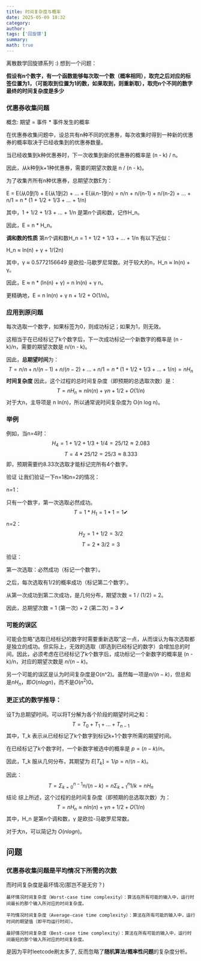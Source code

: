 ```yaml
---
title: 时间复杂度与概率 
date: 2025-05-09 18:32
category: 
author: 
tags: ['回旋镖']
summary: 
math: true
---
```


离散数学回旋镖系列 :) 想到一个问题：

**假设有n个数字，有一个函数能够每次取一个数（概率相同），取完之后对应的标签位置为1，（可能取到位置为1的数，如果取到，则重新取），取完n个不同的数字最终的时间复杂度是多少**


### 优惠券收集问题

概念: 期望 = 事件 * 事件发生的概率

在优惠券收集问题中，设总共有n种不同的优惠券，每次收集时得到一种新的优惠券的概率取决于已经收集到的优惠券数量。

当已经收集到k种优惠券时，下一次收集到新的优惠券的概率是 (n - k) / n。

因此，从k种到k+1种优惠券，需要的期望次数是 n / (n - k)。

为了收集齐所有n种优惠券，总期望次数E为：

E = E(从0到1) + E(从1到2) + ... + E(从n-1到n)
= n/n + n/(n-1) + n/(n-2) + ... + n/1
= n * (1 + 1/2 + 1/3 + ... + 1/n)

其中，1 + 1/2 + 1/3 + ... + 1/n 是第n个调和数，记作H_n。

因此，E = n * H_n。

**调和数的性质**
第n个调和数H_n = 1 + 1/2 + 1/3 + ... + 1/n 有以下近似：

H_n ≈ ln(n) + γ + 1/(2n)

其中，γ ≈ 0.5772156649 是欧拉-马歇罗尼常数。对于较大的n，H_n ≈ ln(n) + γ。

因此，E ≈ n * (ln(n) + γ) = n ln(n) + γ n。

更精确地，E = n ln(n) + γ n + 1/2 + O(1/n)。

### 应用到原问题

每次选取一个数字，如果标签为0，则成功标记；如果为1，则无效。

这相当于在已经标记了k个数字后，下一次成功标记一个新数字的概率是 (n - k)/n，需要的期望次数是 n/(n - k)。

因此，**总期望时间**为：
$$
T = n/n + n/(n-1) + n/(n-2) + ... + n/1
= n * (1 + 1/2 + 1/3 + ... + 1/n)
= n H_n
$$
**时间复杂度**
因此，这个过程的总时间复杂度（即预期的总选取次数）是：
$$
T = n H_n ≈ n ln(n) + γ n + 1/2 + O(1/n)
$$
对于大n，主导项是 n ln(n)，所以通常说时间复杂度为 O(n log n)。

### 举例
例如，当n=4时：
$$
H_4 = 1 + 1/2 + 1/3 + 1/4 = 25/12 ≈ 2.083
$$
$$
T = 4 * 25/12 = 25/3 ≈ 8.333
$$
即，预期需要约8.33次选取才能标记完所有4个数字。

验证
让我们验证一下n=1和n=2的情况：

n=1：

只有一个数字，第一次选取必然成功。
$$
T = 1 * H_1 = 1 * 1 = 1 ✔
$$
n=2：
$$
H_2 = 1 + 1/2 = 3/2
$$
$$
T = 2 * 3/2 = 3
$$

验证：

第一次选取：必然成功（标记一个数字）。

之后，每次选取有1/2的概率成功（标记第二个数字）。

从第一次成功到第二次成功，是几何分布，期望次数 = 1 / (1/2) = 2。

因此，总期望次数 = 1 (第一次) + 2 (第二次) = 3 ✔

### 可能的误区
可能会忽略“选取已经标记的数字时需要重新选取”这一点，从而误认为每次选取都是独立的成功。但实际上，无效的选取（即选到已经标记的数字）会增加总的时间。因此，必须考虑在已经标记了k个数字后，成功标记一个新数字的概率是 (n - k)/n，对应的期望次数是 $n/(n - k)$。

另一个可能的误区是认为时间复杂度是O(n^2)。虽然每一项是$n/(n - k)$，但总和是$n H_n$，即$O(n log n)$，而不是$O(n^2)$0。

### 更正式的数学推导：

设T为总期望时间。可以将T分解为各个阶段的期望时间之和：
$$
T = T_0 + T_1 + ... + T_{n-1}
$$
其中，T_k 表示从已经标记了k个数字到标记k+1个数字所需的期望时间。

在已经标记了k个数字时，一个新数字被选中的概率是 $p = (n - k)/n$。

因此，T_k 服从几何分布，其期望为 $E[T_k] = 1/p = n/(n - k)$。

因此：
$$
T = Σ_{k=0}^{n-1} n/(n - k) = n Σ_{k=1}^n 1/k = n H_n
$$
结论
综上所述，这个过程的总时间复杂度（即预期的总选取次数）为：
$$
T = n H_n ≈ n ln(n) + γ n + 1/2 + O(1/n)
$$
其中，H_n 是第n个调和数，γ 是欧拉-马歇罗尼常数。

对于大n，可以简记为 $O(n log n)$。



## 问题

### 优惠券收集问题是平均情况下所需的次数

而时间复杂度是最坏情况(那岂不是无穷？)

~~~
最坏情况时间复杂度（Worst-case time complexity）：算法在所有可能的输入中，运行时间最长的那个输入所对应的时间复杂度。

平均情况时间复杂度（Average-case time complexity）：算法在所有可能的输入中，运行时间的期望值（即平均运行时间）。

最好情况时间复杂度（Best-case time complexity）：算法在所有可能的输入中，运行时间最短的那个输入所对应的时间复杂度。
~~~

是因为平时leetcode刷太多了, 反而忽略了**随机算法/概率性问题**的复杂度分析。